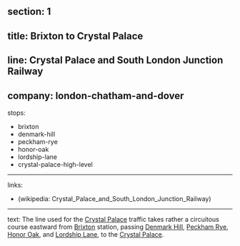 ﻿section: 1
----
title: Brixton to Crystal Palace
----
line: Crystal Palace and South London Junction Railway
----
company: london-chatham-and-dover
----
stops:
- brixton
- denmark-hill
- peckham-rye
- honor-oak
- lordship-lane
- crystal-palace-high-level
----
links:
- (wikipedia: Crystal_Palace_and_South_London_Junction_Railway)
----
text: The line used for the [Crystal Palace](/stations/crystal-palace) traffic takes rather a circuitous course eastward from [Brixton](/stations/brixton) station, passing [Denmark Hill](/stations/denmark-hill), [Peckham Rye](/stations/peckham-rye), [Honor Oak](/stations/honor-oak), and [Lordship Lane](/stations/lordship-lane), to the [Crystal Palace](/stations/crystal-palace-high-level).
